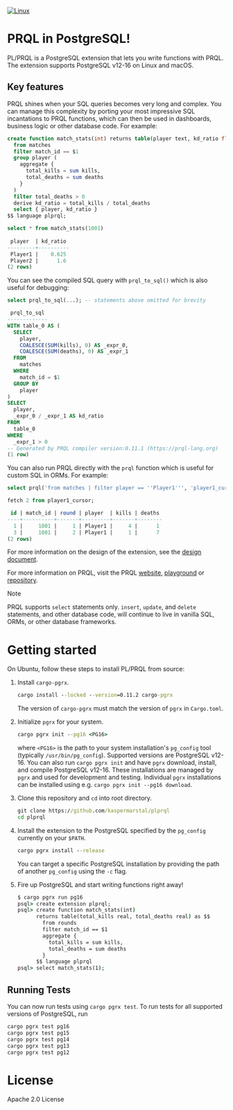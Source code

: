 [![Linux](https://github.com/kaspermarstal/plprql/actions/workflows/test.yml/badge.svg)](https://github.com/kaspermarstal/plprql/actions/workflows/test.yml)

# PRQL in PostgreSQL!

PL/PRQL is a PostgreSQL extension that lets you write functions with PRQL. The extension supports PostgreSQL v12-16 on Linux and macOS.



## Key features
PRQL shines when your SQL queries becomes very long and complex. You can manage this complexity by porting your most impressive SQL incantations to PRQL functions, which can then be used in dashboards, business logic or other database code. For example:

```sql
create function match_stats(int) returns table(player text, kd_ratio float) as $$
  from matches
  filter match_id == $1
  group player (
    aggregate {
      total_kills = sum kills,
      total_deaths = sum deaths
    }
  )
  filter total_deaths > 0
  derive kd_ratio = total_kills / total_deaths
  select { player, kd_ratio }
$$ language plprql;

select * from match_stats(1001)
    
 player  | kd_ratio 
---------+----------
 Player1 |    0.625
 Player2 |      1.6
(2 rows)
```

You can see the compiled SQL query with `prql_to_sql()` which is also useful for debugging:

```sql
select prql_to_sql(...); -- statements above omitted for brevity

 prql_to_sql 
-------------
WITH table_0 AS (
  SELECT
    player,
    COALESCE(SUM(kills), 0) AS _expr_0,
    COALESCE(SUM(deaths), 0) AS _expr_1
  FROM
    matches
  WHERE
    match_id = $1
  GROUP BY
    player
)
SELECT
  player,
  _expr_0 / _expr_1 AS kd_ratio
FROM
  table_0
WHERE
  _expr_1 > 0
-- Generated by PRQL compiler version:0.11.1 (https://prql-lang.org)
(1 row)
```

You can also run PRQL directly with the `prql` function which is useful for custom SQL in ORMs. For example:
 
```sql
select prql('from matches | filter player == ''Player1''', 'player1_cursor');

fetch 2 from player1_cursor;

 id | match_id | round | player  | kills | deaths 
----+----------+-------+---------+-------+--------
  1 |     1001 |     1 | Player1 |     4 |      1
  3 |     1001 |     2 | Player1 |     1 |      7
(2 rows)
```

For more information on the design of the extension, see the [design document](DESIGN.md). 

For more information on PRQL, visit the PRQL [website](https://prql-lang.org/), [playground](https://prql-lang.org/playground/) or [repository](https://github.com/PRQL/prql). 

> [!NOTE]
>
> PRQL supports `select` statements only. `insert`, `update`, and `delete` statements, and other database code, will continue to live in vanilla SQL, ORMs, or other database frameworks.

# Getting started
On Ubuntu, follow these steps to install PL/PRQL from source:

1. Install `cargo-pgrx`.

    ```cmd
    cargo install --locked --version=0.11.2 cargo-pgrx
    ```

    The version of `cargo-pgrx` must match the version of `pgrx` in `Cargo.toml`. 

2. Initialize `pgrx` for your system.
   ```cmd
   cargo pgrx init --pg16 <PG16>
   ```
   where `<PG16>` is the path to your system installation's `pg_config` tool (typically `/usr/bin/pg_config`). Supported versions are PostgreSQL v12-16. You can also run `cargo pgrx init` and have `pgrx` download, install, and compile PostgreSQL v12-16. These installations are managed by `pgrx` and used for development and testing. Individual `pgrx` installations can be installed using e.g. `cargo pgrx init --pg16 download`. 

3. Clone this repository and `cd` into root directory.

    ```cmd
    git clone https://github.com/kaspermarstal/plprql
    cd plprql
    ```
   
4. Install the extension to the PostgreSQL specified by
   the `pg_config` currently on your `$PATH`.
   ```cmd
   cargo pgrx install --release
   ```
   You can target a specific PostgreSQL installation by providing the path of another `pg_config` using the `-c` flag.
   
5. Fire up PostgreSQL and start writing functions right away!
   ```cmd
   $ cargo pgrx run pg16
   psql> create extension plprql;
   psql> create function match_stats(int) 
         returns table(total_kills real, total_deaths real) as $$
           from rounds
           filter match_id == $1
           aggregate {
             total_kills = sum kills,
             total_deaths = sum deaths
           }
         $$ language plprql
   psql> select match_stats(1);
   ```

## Running Tests 
You can now run tests using `cargo pgrx test`. To run tests for all supported versions of PostgreSQL, run

```cmd
cargo pgrx test pg16
cargo pgrx test pg15
cargo pgrx test pg14
cargo pgrx test pg13
cargo pgrx test pg12
```

# License
Apache 2.0 License
